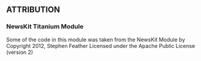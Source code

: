 ## ATTRIBUTION

### NewsKit Titanium Module
Some of the code in this module was taken from the NewsKit Module by
Copyright 2012, Stephen Feather
Licensed under the Apache Public License (version 2)